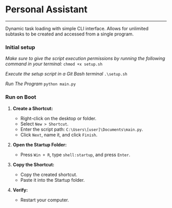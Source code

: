 # Personal Assistant
---
Dynamic task loading with simple CLI interface. Allows for unlimited subtasks to be created and accessed from a single program.
### Initial setup

*Make sure to give the script execution permissions by running the following command in your terminal:*
`chmod +x setup.sh`

*Execute the setup script in a Git Bash terminal*
`.\setup.sh`

*Run The Program*
`python main.py`

### Run on Boot

1. **Create a Shortcut:**
   - Right-click on the desktop or folder.
   - Select `New > Shortcut`.
   - Enter the script path: `C:\Users\[user]\Documents\main.py`.
   - Click `Next`, name it, and click `Finish`.

2. **Open the Startup Folder:**
   - Press `Win + R`, type `shell:startup`, and press `Enter`.

3. **Copy the Shortcut:**
   - Copy the created shortcut.
   - Paste it into the Startup folder.

4. **Verify:**
   - Restart your computer.
